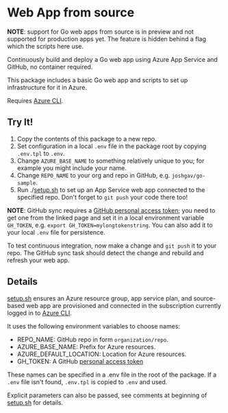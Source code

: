 # Web App from source

**NOTE**: support for Go web apps from source is in preview and not supported
for production apps yet. The feature is hidden behind a flag which the scripts
here use.

Continuously build and deploy a Go web app using Azure App Service and GitHub,
no container required.

This package includes a basic Go web app and scripts to set up infrastructure
for it in Azure.

Requires [Azure CLI][].

## Try It!

1. Copy the contents of this package to a new repo.
1. Set configuration in a local `.env` file in the package root by copying
   `.env.tpl` to `.env`.
1. Change `AZURE_BASE_NAME` to something relatively unique to you; for example
   you might include your name.
1. Change `REPO_NAME` to your org and repo in GitHub, e.g. `joshgav/go-sample`.
1. Run ./[setup.sh][] to set up an App Service web app connected to the
   specified repo. Don't forget to `git push` your code there too!

**NOTE**: GitHub sync requires a [GitHub personal access
token](https://github.com/settings/tokens); you need to get one from the linked
page and set it in a local environment variable `GH_TOKEN`, e.g. `export
GH_TOKEN=mylongtokenstring`. You can also add it to your local `.env` file for
persistence.

To test continuous integration, now make a change and `git push` it to your
repo. The GitHub sync task should detect the change and rebuild and refresh
your web app.

## Details

[setup.sh][] ensures an Azure resource group, app service plan, and
source-based web app are provisioned and connected in the subscription
currently logged in to [Azure CLI][].

It uses the following environment variables to choose names:

* REPO\_NAME: GitHub repo in form `organization/repo`.
* AZURE\_BASE\_NAME: Prefix for Azure resources.
* AZURE\_DEFAULT\_LOCATION: Location for Azure resources. 
* GH\_TOKEN: A GitHub [personal access token](https://github.com/settings/tokens)

These names can be specified in a .env file in the root of the package. If a
`.env` file isn't found, `.env.tpl` is copied to `.env` and used.

Explicit parameters can also be passed, see comments at beginning of
[setup.sh][] for details.

[Azure CLI]: https://github.com/Azure/azure-cli
[setup.sh]: ./setup.sh
